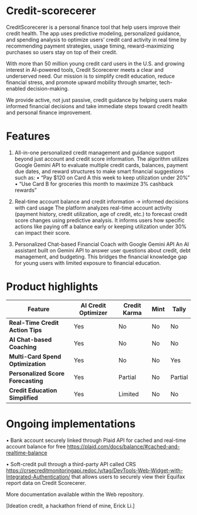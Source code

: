 # Credit-scorecerer
CreditScorecerer is a personal finance tool that help users improve their credit health. The app uses predictive modeling, personalized guidance, and spending analysis to optimize users’ credit card activity in real time by recommending payment strategies, usage timing, reward-maximizing purchases so users stay on top of their credit.

With more than 50 million young credit card users in the U.S. and growing interest in AI-powered tools, Credit Scorecerer meets a clear and underserved need. Our mission is to simplify credit education, reduce financial stress, and promote upward mobility through smarter, tech-enabled decision-making.

We provide active, not just passive, credit guidance by helping users make informed financial decisions and take immediate steps toward credit health and personal finance improvement.


# Features
1. All-in-one personalized credit management and guidance support beyond just account and credit score information.
The algorithm utilizes Google Gemini API to evaluate multiple credit cards, balances, payment due dates, and reward structures to make smart financial suggestions such as:
	•	“Pay $120 on Card A this week to keep utilization under 20%”
	•	“Use Card B for groceries this month to maximize 3% cashback rewards”

2. Real-time account balance and credit information -> informed decisions with card usage
The platform analyzes real-time account activity (payment history, credit utilization, age of credit, etc.) to forecast credit score changes using predictive analysis. It informs users how specific actions like paying off a balance early or keeping utilization under 30% can impact their score.

3. Personalized Chat-based Financial Coach with Google Gemini API
An AI assistant built on Gemini API to answer user questions about credit, debt management, and budgeting. This bridges the financial knowledge gap for young users with limited exposure to financial education.


# Product highlights
| Feature | AI Credit Optimizer | Credit Karma | Mint | Tally |
|----------|--------------------|---------------|-------|--------|
| **Real-Time Credit Action Tips** | Yes | No | No | No |
| **AI Chat-based Coaching** | Yes | No | No | No |
| **Multi-Card Spend Optimization** | Yes | No | No | Yes |
| **Personalized Score Forecasting** | Yes | Partial | No | Partial |
| **Credit Education Simplified** | Yes | Limited | No | No |


# Ongoing implementations
  • Bank account securely linked through Plaid API for cached and real-time account balance for free https://plaid.com/docs/balance/#cached-and-realtime-balance

  • Soft-credit pull through a third-party API called CRS https://crsecreditmonitoringapi.redoc.ly/tag/DevTools-Web-Widget-with-Integrated-Authentication/ that allows users to securely view their Equifax report data on Credit Scorecerer.


More documentation available within the Web repository.

[Ideation credit, a hackathon friend of mine, Erick Li.]


